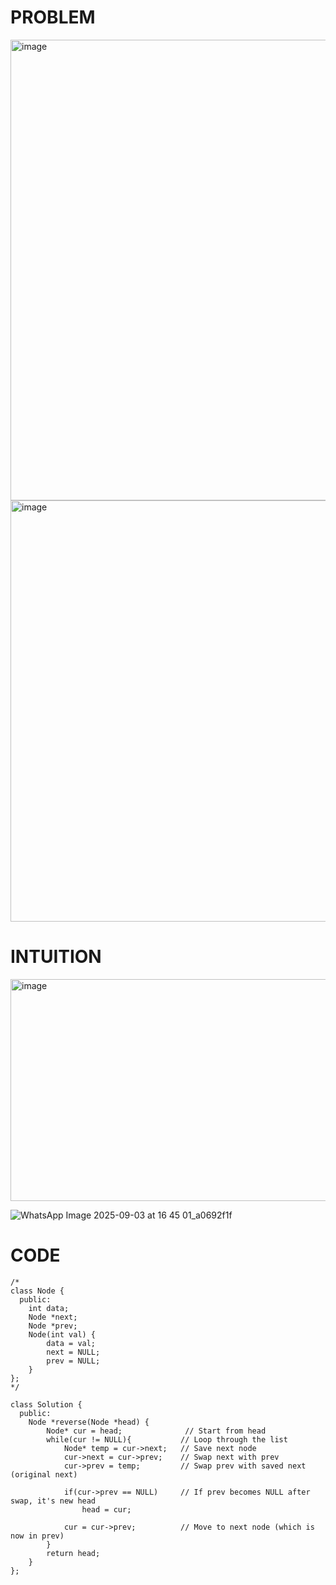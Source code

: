 # PROBLEM
<img width="921" height="737" alt="image" src="https://github.com/user-attachments/assets/dcf9eb41-cd5f-4154-bb63-9c872fecfc9b" />
<img width="906" height="674" alt="image" src="https://github.com/user-attachments/assets/f967bb10-9d65-4c9b-979d-079f00f9daae" />

# INTUITION
<img width="750" height="355" alt="image" src="https://github.com/user-attachments/assets/cee31a0c-0a75-4376-80aa-342605950b48" />

![WhatsApp Image 2025-09-03 at 16 45 01_a0692f1f](https://github.com/user-attachments/assets/2c321b83-7781-40fa-9011-ecad2ad1a5da)



# CODE
```
/*
class Node {
  public:
    int data;
    Node *next;
    Node *prev;
    Node(int val) {
        data = val;
        next = NULL;
        prev = NULL;
    }
};
*/

class Solution {
  public:
    Node *reverse(Node *head) {
        Node* cur = head;              // Start from head
        while(cur != NULL){           // Loop through the list
            Node* temp = cur->next;   // Save next node
            cur->next = cur->prev;    // Swap next with prev
            cur->prev = temp;         // Swap prev with saved next (original next)
        
            if(cur->prev == NULL)     // If prev becomes NULL after swap, it's new head
                head = cur;
        
            cur = cur->prev;          // Move to next node (which is now in prev)
        }
        return head;
    }
};
```

